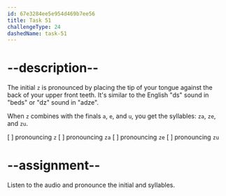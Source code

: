 ```yaml
---
id: 67e3284ee5e954d469b7ee56
title: Task 51
challengeType: 24
dashedName: task-51
---
```


<!--SPEAKING-->

<!-- (Audio) A: z, za, ze, zu -->

# --description--

The initial `z` is pronounced by placing the tip of your tongue against the back of your upper front teeth. It's similar to the English "ds" sound in "beds" or "dz" sound in "adze".

When `z` combines with the finals `a`, `e`, and `u`, you get the syllables: `za`, `ze`, and `zu`.

[ ] pronouncing `z`
[ ] pronouncing `za`
[ ] pronouncing `ze`
[ ] pronouncing `zu`

# --assignment--

Listen to the audio and pronounce the initial and syllables.
